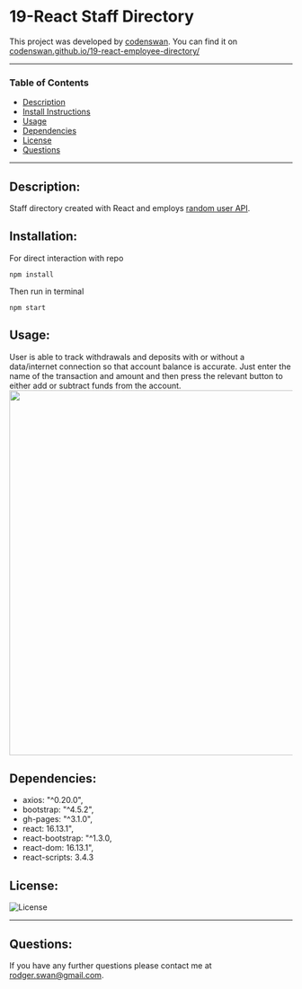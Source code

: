 # 19-React Staff Directory
This project was developed by [codenswan](https://github.com/codenswan). You can find it on [codenswan.github.io/19-react-employee-directory/](https://codenswan.github.io/19-react-employee-directory/)&nbsp;  

---

### Table of Contents
* [Description](#Description)
* [Install Instructions](#Installation)
* [Usage](#Usage)
* [Dependencies](#Dependencies)
* [License](#License)
* [Questions](#Questions)

---

## Description:
Staff directory created with React and employs [random user API](https://randomuser.me/documentation).

## Installation:
For direct interaction with repo

    npm install

Then run in terminal

    npm start

## Usage:
User is able to track  withdrawals and deposits with or without a data/internet connection so that account balance is accurate. Just enter the name of the transaction and amount and then press the relevant button to either add or subtract funds from the account. 
<img src="public/images/Screen%20Shot%202020-09-22%20at%205.37.43%20pm.png" width="650"/>

## Dependencies:
* axios: "^0.20.0",
* bootstrap: "^4.5.2",
* gh-pages: "^3.1.0",
* react: 16.13.1",
* react-bootstrap: "^1.3.0,
* react-dom: 16.13.1",
* react-scripts: 3.4.3

## License:
![License](https://img.shields.io/badge/License-MIT-green)

---
## Questions:
If you have any further questions please contact me at [rodger.swan@gmail.com](mailto:rodger.swan@gmail.com).
